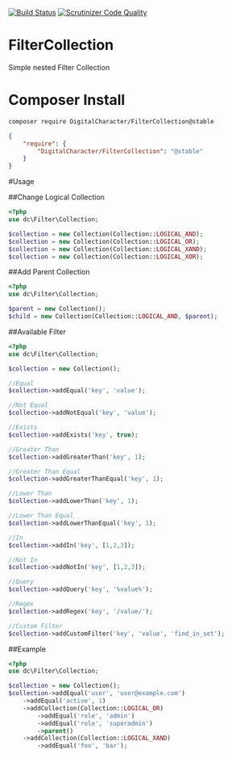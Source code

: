 [![Build Status](https://travis-ci.org/DigitalCharacter/FilterCollection.svg)](https://travis-ci.org/DigitalCharacter/FilterCollection)
[![Scrutinizer Code Quality](https://scrutinizer-ci.com/g/DigitalCharacter/FilterCollection/badges/quality-score.png?b=master)](https://scrutinizer-ci.com/g/DigitalCharacter/FilterCollection/?branch=master)

# FilterCollection
Simple nested Filter Collection

# Composer Install
```bash
composer require DigitalCharacter/FilterCollection@stable
```

```json
{
    "require": {
        "DigitalCharacter/FilterCollection": "@stable"
    }
}
```

#Usage

##Change Logical Collection
```php
<?php
use dc\Filter\Collection;

$collection = new Collection(Collection::LOGICAL_AND);
$collection = new Collection(Collection::LOGICAL_OR);
$collection = new Collection(Collection::LOGICAL_XAND);
$collection = new Collection(Collection::LOGICAL_XOR);
```

##Add Parent Collection
```php
<?php
use dc\Filter\Collection;

$parent = new Collection();
$child = new Collection(Collection::LOGICAL_AND, $parent);
```

##Available Filter
```php
<?php
use dc\Filter\Collection;

$collection = new Collection();

//Equal
$collection->addEqual('key', 'value');

//Not Equal
$collection->addNotEqual('key', 'value');

//Exists
$collection->addExists('key', true);

//Greater Than
$collection->addGreaterThan('key', 1);

//Greater Than Equal
$collection->addGreaterThanEqual('key', 1);

//Lower Than
$collection->addLowerThan('key', 1);

//Lower Than Equal
$collection->addLowerThanEqual('key', 1);

//In 
$collection->addIn('key', [1,2,3]);

//Not In 
$collection->addNotIn('key', [1,2,3]);

//Query
$collection->addQuery('key', '%value%');

//Regex
$collection->addRegex('key', '/value/');

//Custom Filter
$collection->addCustomFilter('key', 'value', 'find_in_set');
```

##Example
```php
<?php 
use dc\Filter\Collection;

$collection = new Collection();
$collection->addEqual('user', 'user@example.com')
    ->addEqual('active', 1)
    ->addCollection(Collection::LOGICAL_OR)
        ->addEqual('role', 'admin')
        ->addEqual('role', 'superadmin')
        ->parent()
    ->addCollection(Collection::LOGICAL_XAND)
        ->addEqual('foo', 'bar');

```

